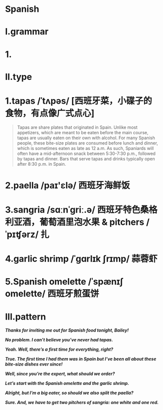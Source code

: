 # Spanish 
# I.grammar
# 1.


# II.type
# 1.tapas /ˈtʌpəs/ [西班牙菜，小碟子的食物，有点像广式点心]
> Tapas are share plates that originated in Spain. Unlike most appetizers, which are meant to be eaten before the main course, tapas are usually eaten on their own with alcohol.  For many Spanish people, these bite-size plates are consumed before lunch and dinner, which is sometimes eaten as late as 12 a.m. As such, Spaniards will often have a mid-afternoon snack between 5:30-7:30 p.m., followed by tapas and dinner. Bars that serve tapas and drinks typically open after 8:30 p.m. in Spain. 

# 2.paella /paɪ'ɛlə/ 西班牙海鲜饭

# 3.sangria /sɑːnˈɡriː.ə/ 西班牙特色桑格利亚酒，葡萄酒里泡水果 & pitchers /ˈpɪʧərz/ 扎

# 4.garlic shrimp /ˈgɑrlɪk ʃrɪmp/ 蒜蓉虾

# 5.Spanish omelette /ˈspænɪʃ omelette/ 西班牙煎蛋饼



# III.pattern
***Thanks for inviting me out for Spanish food tonight, Bailey!***

***No problem. I can’t believe you’ve never had tapas.***

***Yeah. Well, there’s a first time for everything, right?***

***True. The first time I had them was in Spain but I’ve been all about these bite-size dishes ever since!***

***Well, since you’re the expert, what should we order?***

***Let’s start with the Spanish omelette and the garlic shrimp.***

***Alright, but I’m a big eater, so should we also split the paella?***

***Sure. And, we have to get two pitchers of sangria: one white and one red.***

